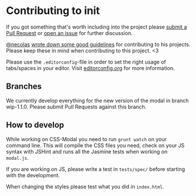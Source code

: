 # Contributing to init

If you got something that's worth including into the project please
[submit a Pull Request](https://github.com/drublic/css-modules/issues) or
[open an issue](https://github.com/drublic/css-modules/issues) for further
discussion.

[@necolas](https://github.com/necolas)
[wrote down some good guidelines](https://github.com/necolas/issue-guidelines)
for contributing to his projects. Please keep these in mind when contributing to
this project. <3

Please use the `.editorconfig`-file in order to set the right usage of
tabs/spaces in your editor. Visit [editorconfig.org](http://editorconfig.org/)
for more information.

## Branches

We currently develop everything for the new version of the modal in branch
wip-1.1.0. Please submit Pull Requests against this branch.

## How to develop

While working on CSS-Modal you need to run `grunt watch` on your command line.
This will compile the CSS files you need, check on your JS syntax with JSHint
and runs all the Jasmine tests when working on `modal.js`.

If you are working on JS, please write a test in `tests/spec/` before starting
with the development.

When changing the styles please test what you did in `index.html`.

